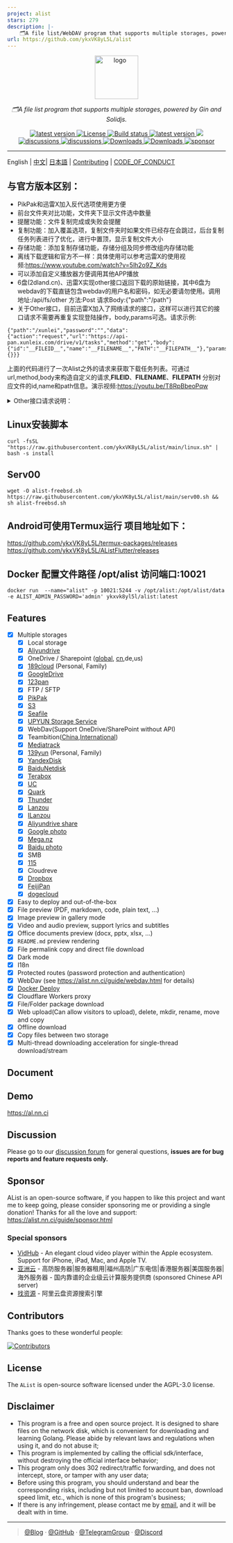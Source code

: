 ```yaml
---
project: alist
stars: 279
description: |-
    🗂️A file list/WebDAV program that supports multiple storages, powered by Gin and Solidjs. / 一个支持多存储的文件列表/WebDAV程序，使用 Gin 和 Solidjs。
url: https://github.com/ykxVK8yL5L/alist
---
```


<div align="center">
  <a href="https://alist.nn.ci"><img width="100px" alt="logo" src="https://cdn.jsdelivr.net/gh/alist-org/logo@main/logo.svg"/></a>
  <p><em>🗂️A file list program that supports multiple storages, powered by Gin and Solidjs.</em></p>
<div>
  <a href="https://goreportcard.com/report/github.com/alist-org/alist/v3">
    <img src="https://goreportcard.com/badge/github.com/alist-org/alist/v3" alt="latest version" />
  </a>
  <a href="https://github.com/Xhofe/alist/blob/main/LICENSE">
    <img src="https://img.shields.io/github/license/Xhofe/alist" alt="License" />
  </a>
  <a href="https://github.com/Xhofe/alist/actions?query=workflow%3ABuild">
    <img src="https://img.shields.io/github/actions/workflow/status/Xhofe/alist/build.yml?branch=main" alt="Build status" />
  </a>
  <a href="https://github.com/Xhofe/alist/releases">
    <img src="https://img.shields.io/github/release/Xhofe/alist" alt="latest version" />
  </a>
  <a title="Crowdin" target="_blank" href="https://crwd.in/alist">
    <img src="https://badges.crowdin.net/alist/localized.svg">
  </a>
</div>
<div>
  <a href="https://github.com/Xhofe/alist/discussions">
    <img src="https://img.shields.io/github/discussions/Xhofe/alist?color=%23ED8936" alt="discussions" />
  </a>
  <a href="https://discord.gg/F4ymsH4xv2">
    <img src="https://img.shields.io/discord/1018870125102895134?logo=discord" alt="discussions" />
  </a>
  <a href="https://github.com/Xhofe/alist/releases">
    <img src="https://img.shields.io/github/downloads/Xhofe/alist/total?color=%239F7AEA&logo=github" alt="Downloads" />
  </a>
  <a href="https://hub.docker.com/r/xhofe/alist">
    <img src="https://img.shields.io/docker/pulls/xhofe/alist?color=%2348BB78&logo=docker&label=pulls" alt="Downloads" />
  </a>
  <a href="https://alist.nn.ci/guide/sponsor.html">
    <img src="https://img.shields.io/badge/%24-sponsor-F87171.svg" alt="sponsor" />
  </a>
</div>
</div>

---

English | [中文](./README_cn.md)| [日本語](./README_ja.md) | [Contributing](./CONTRIBUTING.md) | [CODE_OF_CONDUCT](./CODE_OF_CONDUCT.md)

## 与官方版本区别： 
- PikPak和迅雷X加入反代选项使用更方便
- 前台文件夹对比功能，文件夹下显示文件选中数量
- 提醒功能：文件复制完成或失败会提醒
- 复制功能：加入覆盖选项，复制文件夹时如果文件已经存在会跳过，后台复制任务列表进行了优化，进行中置顶，显示复制文件大小
- 存储功能：添加复制存储功能，存储分组及同步修改组内存储功能
- 离线下载逻辑和官方不一样：具体使用可以参考迅雷X的使用视频:<https://www.youtube.com/watch?v=5lh2o9Z_Kds>
- 可以添加自定义播放器方便调用其他APP播放
- 6盘(2dland.cn)、迅雷X实现other接口返回下载的原始链接，其中6盘为webdav的下载直链包含webdav的用户名和密码，如无必要请勿使用。调用地址:/api/fs/other   方法:Post 请求Body:{"path":"/path"}    
- 关于Other接口，目前迅雷X加入了网络请求的接口，这样可以进行其它的接口请求不需要再重复实现登陆操作，body,params可选。请求示例:
```
{"path":"/xunlei","password":"","data":{"action":"request","url":"https://api-pan.xunleix.com/drive/v1/tasks","method":"get","body":{"id":"__FILEID__","name":"__FILENAME__","PATH":"__FILEPATH__"},"params":{}}}
```
上面的代码进行了一次Alist之外的请求来获取下载任务列表。可通过url,method,body来构造自定义的请求,__FILEID__、__FILENAME__、__FILEPATH__ 分别对应文件的id,name和path信息。演示视频:<https://youtu.be/T8RpBbeoPqw>

<details>
<summary>Other接口请求说明：</summary>

<blockquote>
<details>
<summary>6盘Other接口请求说明：</summary>
  如需使用分享功能需要修改appid和secret如下：
  
  ```
	AppID      = "devDebugger/1.0"
	AppVersion = "1.0.0"
	AppSecret  = "Nkx3Y2xvZ2luLmNu"
  ```
  由于6盘不是采用http请求因此不能像迅雷X那样发送请求，固定请求格式如下:

- 获取分享列表请求:
```
{
  "path": "/2dland",
  "data": {
    "action": "share",
    "method": "list",
    "body": {
        "token": "",
        "limit":10
    }
  }
}
```

- 创建分享请求:
```
{
  "path": "/2dland",
  "data": {
    "action": "share",
    "method": "create",
    "body": {
        "path_list":["路径""],
        "lifetime":-1
    }
  }
}
```

- 获取分享信息请求:
```
{
  "path": "/2dland",
  "data": {
    "action": "share",
    "method": "get",
    "body": {
        "identity":"分享ID"
    }
  }
}
```
- 保存分享请求:
```
{
  "path": "/2dland",
  "data": {
    "action": "share",
    "method": "save",
    "body": {
        "identity":"分享ID"
    }
  }
}
```
- 删除分享请求:
```
{
  "path": "/2dland",
  "data": {
    "action": "share",
    "method": "delete",
    "body": {
        "identity":["分享ID"]
    }
  }
}
```

- 解析离线请求:
```
{
  "path": "/2dland",
  "data": {
    "action": "offline",
    "method": "parse",
    "body": {
        "url":"磁力链接",
    }
  }
}
```

- 添加离线请求:
```
{
  "path": "/2dland",
  "data": {
    "action": "offline",
    "method": "add",
    "body": {
        "url":"磁力链接",
        "save_path":"/"
    }
  }
}
```
获取离线列表:
```
{
  "path": "/2dland",
  "data": {
    "action": "offline",
    "method": "list",
    "body": {
        "token": "",
        "limit":10
    }
  }
}
```

- 删除离线请求:
```
{
  "path": "/2dland",
  "data": {
    "action": "offline",
    "method": "delete",
    "body": {
        "identity":["离线ID"]
    }
  }
}
```
</details>
</blockquote>
</details>

## Linux安装脚本
```
curl -fsSL "https://raw.githubusercontent.com/ykxVK8yL5L/alist/main/linux.sh" | bash -s install
```

## Serv00
```
wget -O alist-freebsd.sh https://raw.githubusercontent.com/ykxVK8yL5L/alist/main/serv00.sh && sh alist-freebsd.sh
```
## Android可使用Termux运行 项目地址如下：
https://github.com/ykxVK8yL5L/termux-packages/releases   
https://github.com/ykxVK8yL5L/AListFlutter/releases

## Docker 配置文件路径 /opt/alist 访问端口:10021 
```
docker run  --name="alist" -p 10021:5244 -v /opt/alist:/opt/alist/data -e ALIST_ADMIN_PASSWORD='admin' ykxvk8yl5l/alist:latest
```

## Features

- [x] Multiple storages
    - [x] Local storage
    - [x] [Aliyundrive](https://www.alipan.com/)
    - [x] OneDrive / Sharepoint ([global](https://www.office.com/), [cn](https://portal.partner.microsoftonline.cn),de,us)
    - [x] [189cloud](https://cloud.189.cn) (Personal, Family)
    - [x] [GoogleDrive](https://drive.google.com/)
    - [x] [123pan](https://www.123pan.com/)
    - [x] FTP / SFTP
    - [x] [PikPak](https://www.mypikpak.com/)
    - [x] [S3](https://aws.amazon.com/s3/)
    - [x] [Seafile](https://seafile.com/)
    - [x] [UPYUN Storage Service](https://www.upyun.com/products/file-storage)
    - [x] WebDav(Support OneDrive/SharePoint without API)
    - [x] Teambition([China](https://www.teambition.com/ ),[International](https://us.teambition.com/ ))
    - [x] [Mediatrack](https://www.mediatrack.cn/)
    - [x] [139yun](https://yun.139.com/) (Personal, Family)
    - [x] [YandexDisk](https://disk.yandex.com/)
    - [x] [BaiduNetdisk](http://pan.baidu.com/)
    - [x] [Terabox](https://www.terabox.com/main)
    - [x] [UC](https://drive.uc.cn)
    - [x] [Quark](https://pan.quark.cn)
    - [x] [Thunder](https://pan.xunlei.com)
    - [x] [Lanzou](https://www.lanzou.com/)
    - [x] [ILanzou](https://www.ilanzou.com/)
    - [x] [Aliyundrive share](https://www.alipan.com/)
    - [x] [Google photo](https://photos.google.com/)
    - [x] [Mega.nz](https://mega.nz)
    - [x] [Baidu photo](https://photo.baidu.com/)
    - [x] SMB
    - [x] [115](https://115.com/)
    - [X] Cloudreve
    - [x] [Dropbox](https://www.dropbox.com/)
    - [x] [FeijiPan](https://www.feijipan.com/)
    - [x] [dogecloud](https://www.dogecloud.com/product/oss)
- [x] Easy to deploy and out-of-the-box
- [x] File preview (PDF, markdown, code, plain text, ...)
- [x] Image preview in gallery mode
- [x] Video and audio preview, support lyrics and subtitles
- [x] Office documents preview (docx, pptx, xlsx, ...)
- [x] `README.md` preview rendering
- [x] File permalink copy and direct file download
- [x] Dark mode
- [x] I18n
- [x] Protected routes (password protection and authentication)
- [x] WebDav (see https://alist.nn.ci/guide/webdav.html for details)
- [x] [Docker Deploy](https://hub.docker.com/r/xhofe/alist)
- [x] Cloudflare Workers proxy
- [x] File/Folder package download
- [x] Web upload(Can allow visitors to upload), delete, mkdir, rename, move and copy
- [x] Offline download
- [x] Copy files between two storage
- [x] Multi-thread downloading acceleration for single-thread download/stream

## Document


## Demo

<https://al.nn.ci>

## Discussion

Please go to our [discussion forum](https://github.com/Xhofe/alist/discussions) for general questions, **issues are for bug reports and feature requests only.**

## Sponsor

AList is an open-source software, if you happen to like this project and want me to keep going, please consider sponsoring me or providing a single donation! Thanks for all the love and support:
https://alist.nn.ci/guide/sponsor.html

### Special sponsors

- [VidHub](https://okaapps.com/product/1659622164?ref=alist) - An elegant cloud video player within the Apple ecosystem. Support for iPhone, iPad, Mac, and Apple TV.
- [亚洲云](https://www.asiayun.com/aff/QQCOOQKZ) - 高防服务器|服务器租用|福州高防|广东电信|香港服务器|美国服务器|海外服务器 - 国内靠谱的企业级云计算服务提供商 (sponsored Chinese API server)
- [找资源](https://zhaoziyuan.pw/) - 阿里云盘资源搜索引擎

## Contributors

Thanks goes to these wonderful people:

[![Contributors](http://contrib.nn.ci/api?repo=alist-org/alist&repo=alist-org/alist-web&repo=alist-org/docs)](https://github.com/alist-org/alist/graphs/contributors)

## License

The `AList` is open-source software licensed under the AGPL-3.0 license.

## Disclaimer
- This program is a free and open source project. It is designed to share files on the network disk, which is convenient for downloading and learning Golang. Please abide by relevant laws and regulations when using it, and do not abuse it;
- This program is implemented by calling the official sdk/interface, without destroying the official interface behavior;
- This program only does 302 redirect/traffic forwarding, and does not intercept, store, or tamper with any user data;
- Before using this program, you should understand and bear the corresponding risks, including but not limited to account ban, download speed limit, etc., which is none of this program's business;
- If there is any infringement, please contact me by [email](mailto:i@nn.ci), and it will be dealt with in time.

---

> [@Blog](https://nn.ci/) · [@GitHub](https://github.com/Xhofe) · [@TelegramGroup](https://t.me/alist_chat) · [@Discord](https://discord.gg/F4ymsH4xv2)

